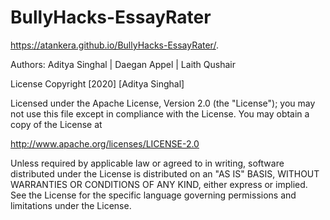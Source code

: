 # BullyHacks-EssayRater

https://atankera.github.io/BullyHacks-EssayRater/.


Authors: Aditya Singhal |
         Daegan Appel |
         Laith Qushair
         
         
License
Copyright [2020] [Aditya Singhal]

Licensed under the Apache License, Version 2.0 (the "License"); you may not use this file except in compliance with the License. You may obtain a copy of the License at

http://www.apache.org/licenses/LICENSE-2.0

Unless required by applicable law or agreed to in writing, software distributed under the License is distributed on an "AS IS" BASIS, WITHOUT WARRANTIES OR CONDITIONS OF ANY KIND, either express or implied. See the License for the specific language governing permissions and limitations under the License.
